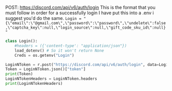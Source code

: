 POST: https://discord.com/api/v6/auth/login
This is the format that you must follow in order for a successfully login
I have put this into a .env i suggest you'd do the same.
``Login = "{\"email\":\"@gmail.com\",\"password\":\"password\",\"undelete\":false,\"captcha_key\":null,\"login_source\":null,\"gift_code_sku_id\":null}"
``
```py
class Login():
    #headers = ({'content-type': "application/json"}) 
    load_dotenv() # So it won't return None
    Creds = os.getenv("Login")

LoginNToken = r.post("https://discord.com/api/v6/auth/login", data=Login.Creds, headers=Login.headers) #Login Var is the token FYI
Token = LoginNToken.json()["token"]
print(Token)
LoginNTokenHeaders = LoginNToken.headers
print(LoginNTokenHeaders)
```

